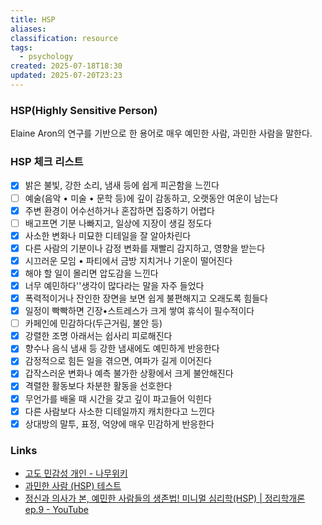 ```yaml
---
title: HSP
aliases: 
classification: resource
tags:
  - psychology
created: 2025-07-18T18:30
updated: 2025-07-20T23:23
---
```


### HSP(Highly Sensitive Person)

Elaine Aron의 연구를 기반으로 한 용어로 매우 예민한 사람, 과민한 사람을 말한다.

### HSP 체크 리스트

- [x] 밝은 불빛, 강한 소리, 냄새 등에 쉽게 피곤함을 느낀다
- [ ] 예술(음악 • 미술 • 문학 등)에 깊이 감동하고, 오랫동안 여운이 남는다
- [x] 주변 환경이 어수선하거나 혼잡하면 집중하기 어렵다
- [ ] 배고프면 기분 나빠지고, 일상에 지장이 생길 정도다
- [x] 사소한 변화나 미묘한 디테일을 잘 알아차린다
- [x] 다른 사람의 기분이나 감정 변화를 재빨리 감지하고, 영향을 받는다
- [x] 시끄러운 모임 • 파티에서 금방 지치거나 기운이 떨어진다
- [x] 해야 할 일이 몰리면 압도감을 느낀다
- [x] 너무 예민하다''생각이 많다라는 말을 자주 들었다
- [x] 폭력적이거나 잔인한 장면을 보면 쉽게 불편해지고 오래도록 힘들다
- [x] 일정이 빡빡하면 긴장•스트레스가 크게 쌓여 휴식이 필수적이다
- [ ] 카페인에 민감하다(두근거림, 불안 등)
- [x] 강렬한 조명 아래서는 쉽사리 피로해진다
- [x] 향수나 음식 냄새 등 강한 냄새에도 예민하게 반응한다
- [x] 감정적으로 힘든 일을 겪으면, 여파가 길게 이어진다
- [x] 갑작스러운 변화나 예측 불가한 상황에서 크게 불안해진다
- [x] 격렬한 활동보다 차분한 활동을 선호한다
- [x] 무언가를 배울 때 시간을 갖고 깊이 파고들어 익힌다
- [x] 다른 사람보다 사소한 디테일까지 캐치한다고 느낀다
- [x] 상대방의 말투, 표정, 억양에 매우 민감하게 반응한다

### Links

- [고도 민감성 개인 - 나무위키](https://namu.wiki/w/%EA%B3%A0%EB%8F%84%20%EB%AF%BC%EA%B0%90%EC%84%B1%20%EA%B0%9C%EC%9D%B8)
- [과민한 사람 (HSP) 테스트](https://www.idrlabs.com/kr/highly-sensitive-person/test.php)
- [정신과 의사가 본, 예민한 사람들의 생존법! 미니멀 심리학(HSP) \| 정리학개론 ep.9 - YouTube](https://www.youtube.com/watch?v=xNHotgZImNU&list=WL&index=10)
